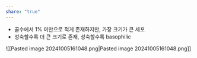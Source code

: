 ```yaml
---
share: "true"
---
```

- 골수에서 1% 미만으로 적게 존재하지만, 가장 크기가 큰 세포
- 성숙할수록 더 큰 크기로 존재, 성숙할수록 basophilic

![[Pasted image 20241005161048.png|Pasted image 20241005161048.png]]